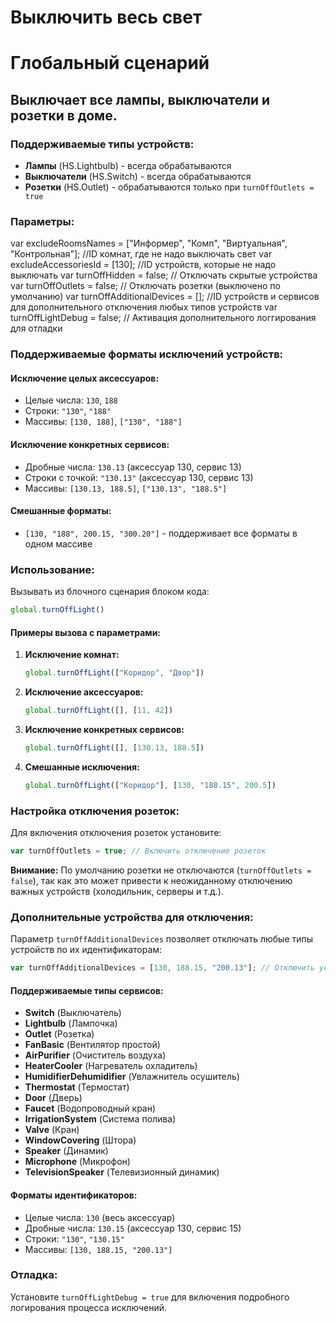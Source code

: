 # Выключить весь свет
# Глобальный сценарий

## Выключает все лампы, выключатели и розетки в доме.

### Поддерживаемые типы устройств:
- **Лампы** (HS.Lightbulb) - всегда обрабатываются
- **Выключатели** (HS.Switch) - всегда обрабатываются  
- **Розетки** (HS.Outlet) - обрабатываются только при `turnOffOutlets = true`

### Параметры:
var excludeRoomsNames = ["Информер", "Комп", "Виртуальная", "Контрольная"]; //ID комнат, где не надо выключать свет
var excludeAccessoriesId = [130]; //ID устройств, которые не надо выключать
var turnOffHidden = false; // Отключать скрытые устройства
var turnOffOutlets = false; // Отключать розетки (выключено по умолчанию)
var turnOffAdditionalDevices = []; //ID устройств и сервисов для дополнительного отключения любых типов устройств
var turnOffLightDebug = false; // Активация дополнительного логгирования для отладки 

### Поддерживаемые форматы исключений устройств:

#### Исключение целых аксессуаров:
- Целые числа: `130`, `188`
- Строки: `"130"`, `"188"`
- Массивы: `[130, 188]`, `["130", "188"]`

#### Исключение конкретных сервисов:
- Дробные числа: `130.13` (аксессуар 130, сервис 13)
- Строки с точкой: `"130.13"` (аксессуар 130, сервис 13)
- Массивы: `[130.13, 188.5]`, `["130.13", "188.5"]`

#### Смешанные форматы:
- `[130, "188", 200.15, "300.20"]` - поддерживает все форматы в одном массиве

### Использование:

Вызывать из блочного сценария блоком кода:
```javascript
global.turnOffLight()
```

#### Примеры вызова с параметрами:

1. **Исключение комнат:**
   ```javascript
   global.turnOffLight(["Коридор", "Двор"])
   ```

2. **Исключение аксессуаров:**
   ```javascript
   global.turnOffLight([], [11, 42])
   ```

3. **Исключение конкретных сервисов:**
   ```javascript
   global.turnOffLight([], [130.13, 188.5])
   ```

4. **Смешанные исключения:**
   ```javascript
   global.turnOffLight(["Коридор"], [130, "188.15", 200.5])
   ```

### Настройка отключения розеток:

Для включения отключения розеток установите:
```javascript
var turnOffOutlets = true; // Включить отключение розеток
```

**Внимание:** По умолчанию розетки не отключаются (`turnOffOutlets = false`), так как это может привести к неожиданному отключению важных устройств (холодильник, серверы и т.д.).

### Дополнительные устройства для отключения:

Параметр `turnOffAdditionalDevices` позволяет отключать любые типы устройств по их идентификаторам:

```javascript
var turnOffAdditionalDevices = [130, 188.15, "200.13"]; // Отключить устройства 130, сервис 15 устройства 188, сервис 13 устройства 200
```

#### Поддерживаемые типы сервисов:
- **Switch** (Выключатель)
- **Lightbulb** (Лампочка)  
- **Outlet** (Розетка)
- **FanBasic** (Вентилятор простой)
- **AirPurifier** (Очиститель воздуха)
- **HeaterCooler** (Нагреватель охладитель)
- **HumidifierDehumidifier** (Увлажнитель осушитель)
- **Thermostat** (Термостат)
- **Door** (Дверь)
- **Faucet** (Водопроводный кран)
- **IrrigationSystem** (Система полива)
- **Valve** (Кран)
- **WindowCovering** (Штора)
- **Speaker** (Динамик)
- **Microphone** (Микрофон)
- **TelevisionSpeaker** (Телевизионный динамик)

#### Форматы идентификаторов:
- Целые числа: `130` (весь аксессуар)
- Дробные числа: `130.15` (аксессуар 130, сервис 15)
- Строки: `"130"`, `"130.15"`
- Массивы: `[130, 188.15, "200.13"]`

### Отладка:
Установите `turnOffLightDebug = true` для включения подробного логирования процесса исключений.